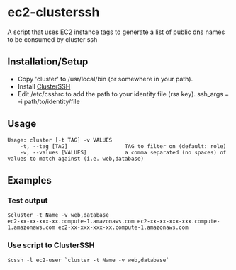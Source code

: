 ec2-clusterssh
==============

A script that uses EC2 instance tags to generate a list of public dns names to be consumed by cluster ssh

## Installation/Setup

- Copy 'cluster' to /usr/local/bin (or somewhere in your path).
- Install [ClusterSSH](http://sourceforge.net/apps/mediawiki/clusterssh/index.php?title=Main_Page)
- Edit /etc/csshrc to add the path to your identity file (rsa key).
    ssh_args = -i path/to/identity/file

## Usage

    Usage: cluster [-t TAG] -v VALUES
        -t, --tag [TAG]                  TAG to filter on (default: role)
        -v, --values [VALUES]            a comma separated (no spaces) of values to match against (i.e. web,database)

## Examples

### Test output

    $cluster -t Name -v web,database
    ec2-xx-xx-xxx-xx.compute-1.amazonaws.com ec2-xx-xx-xxx-xxx.compute-1.amazonaws.com ec2-xx-xxx-xxx-xx.compute-1.amazonaws.com

### Use script to ClusterSSH

    $cssh -l ec2-user `cluster -t Name -v web,database`
